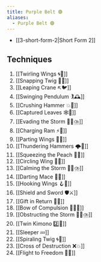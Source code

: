 ```yaml
---
title: Purple Belt 🟣
aliases:
  - Purple Belt 🟣
---
```


- [[3-short-form-2|Short Form 2]]

## Techniques

1. [[Twirling Wings 🌀🪽]]
2. [[Snapping Twig 🔄🌿]]
3. [[Leaping Crane ↖️🐦]]
4. [[Swinging Pendulum 🏌🕰️]]
5. [[Crushing Hammer 💥🔨]]
6. [[Captured Leaves 🕸️🍃]]
7. [[Evading the Storm 🏃‍♀️⛈️]]
8. [[Charging Ram ⚡🐏]]
9. [[Parting Wings 🥳🪽]]
10. [[Thundering Hammers 🌩️🔨]]
11. [[Squeezing the Peach 🤲🍑]]
12. [[Circling Wing 🔵🪽]]
13. [[Calming the Storm 🧘‍♀️⛈️]]
14. [[Darting Mace 🎯✊]]
15. [[Hooking Wings 🪝🪽]]
16. [[Shield and Sword 🛡️⚔️]]
17. [[Gift in Return 🎁🔄]]
18. [[Bow of Compulsion 🙇‍♂️🔗]]
19. [[Obstructing the Storm 🙅‍♂️⛈️]]
20. [[Twin Kimono 2️⃣👘]]
21. [[Sleeper 💤]]
22. [[Spiraling Twig 🌀🌿]]
23. [[Cross of Destruction ❌💥]]
24. [[Flight to Freedom 🛫🌈]]
